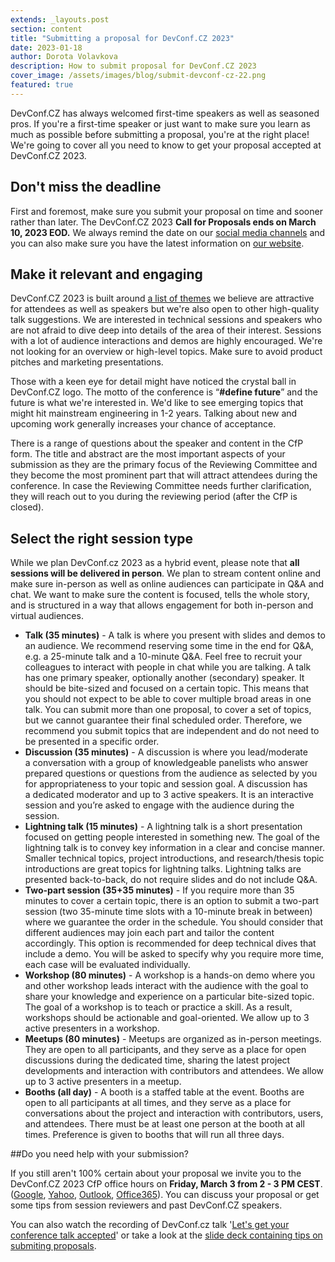 ```yaml
---
extends: _layouts.post
section: content
title: "Submitting a proposal for DevConf.CZ 2023"
date: 2023-01-18
author: Dorota Volavkova
description: How to submit proposal for DevConf.CZ 2023
cover_image: /assets/images/blog/submit-devconf-cz-22.png
featured: true
---
```


DevConf.CZ has always welcomed first-time speakers as well as seasoned pros. If you're a&nbsp;first-time speaker or just want to make sure you learn as much as possible before submitting a&nbsp;proposal, you're at the right place! We're going to cover all you need to know to get your proposal accepted at DevConf.CZ 2023.

## Don't miss the deadline

First and foremost, make sure you submit your proposal on time and sooner rather than later. The DevConf.CZ 2023 **Call for Proposals ends on March 10, 2023 EOD.** We always remind the date on our [social media channels](https://twitter.com/devconf_cz) and you can also make sure you have the latest information on [our website](https://www.devconf.info/cz/). 

## Make it relevant and engaging

DevConf.CZ 2023 is built around [a&nbsp;list of themes](https://www.devconf.info/cz/#themes) we believe are attractive for attendees as well as speakers but we're also open to other high-quality talk suggestions. We are interested in technical sessions and speakers who are not afraid to dive deep into details of the area of their interest. Sessions with a&nbsp;lot of audience interactions and demos are highly encouraged. We're not looking for an overview or high-level topics. Make sure to avoid product pitches and marketing presentations.

Those with a&nbsp;keen eye for detail might have noticed the crystal ball in DevConf.CZ logo. The motto of the conference is “**\#define future**” and the future is what we're interested in. We'd like to see emerging topics that might hit mainstream engineering in 1-2 years. Talking about new and upcoming work generally increases your chance of acceptance.

There is a&nbsp;range of questions about the speaker and content in the CfP form. The title and abstract are the most important aspects of your submission as they are the primary focus of the Reviewing Committee and they become the most prominent part that will attract attendees during the conference. In case the Reviewing Committee needs further clarification, they will reach out to you during the reviewing period (after the CfP is closed).

## Select the right session type

While we plan DevConf.cz 2023 as a&nbsp;hybrid event, please note that **all sessions will be delivered in person**. We plan to stream content online and make sure in-person as well as online audiences can participate in Q&A and chat. We want to make sure the content is focused, tells the whole story, and is structured in a&nbsp;way that allows engagement for both in-person and virtual audiences.

* **Talk (35 minutes)** - A&nbsp;talk is where you present with slides and demos to an audience. We recommend reserving some time in the end for Q&A, e.g. a&nbsp;25-minute talk and a&nbsp;10-minute Q&A. Feel free to recruit your colleagues to interact with people in chat while you are talking. A&nbsp;talk has one primary speaker, optionally another (secondary) speaker. It should be bite-sized and focused on a&nbsp;certain topic. This means that you should not expect to be able to cover multiple broad areas in one talk. You can submit more than one proposal, to cover a&nbsp;set of topics, but we cannot guarantee their final scheduled order. Therefore, we recommend you submit topics that are independent and do not need to be presented in a&nbsp;specific order.
* **Discussion (35 minutes)** - A&nbsp;discussion is where you lead/moderate a&nbsp;conversation with a&nbsp;group of knowledgeable panelists who answer prepared questions or questions from the audience as selected by you for appropriateness to your topic and session goal. A&nbsp;discussion has a&nbsp;dedicated moderator and up to 3 active speakers. It is an interactive session and you’re asked to engage with the audience during the session.
* **Lightning talk (15 minutes)** - A&nbsp;lightning talk is a&nbsp;short presentation focused on getting people interested in something new. The goal of the lightning talk is to convey key information in a&nbsp;clear and concise manner. Smaller technical topics, project introductions, and research/thesis topic introductions are great topics for lightning talks. Lightning talks are presented back-to-back, do not require slides and do not include Q&A.
* **Two-part session (35+35 minutes)** - If you require more than 35 minutes to cover a&nbsp;certain topic, there is an option to submit a&nbsp;two-part session (two 35-minute time slots with a&nbsp;10-minute break in between) where we guarantee the order in the schedule. You should consider that different audiences may join each part and tailor the content accordingly. This option is recommended for deep technical dives that include a&nbsp;demo. You will be asked to specify why you require more time, each case will be evaluated individually.
* **Workshop (80 minutes)** - A&nbsp;workshop is a&nbsp;hands-on demo where you and other workshop leads interact with the audience with the goal to share your knowledge and experience on a&nbsp;particular bite-sized topic. The goal of a&nbsp;workshop is to teach or practice a&nbsp;skill. As a&nbsp;result, workshops should be actionable and goal-oriented. We allow up to 3 active presenters in a&nbsp;workshop.
* **Meetups (80 minutes)** - Meetups are organized as in-person meetings. They are open to all participants, and they serve as a&nbsp;place for open discussions during the dedicated time, sharing the latest project developments and interaction with contributors and attendees. We allow up to 3 active presenters in a&nbsp;meetup.
* **Booths (all day)** - A&nbsp;booth is a&nbsp;staffed table at the event. Booths are open to all participants at all times, and they serve as a&nbsp;place for conversations about the project and interaction with contributors, users, and attendees. There must be at least one person at the booth at all times. Preference is given to booths that will run all three days.

##Do you need help with your submission?

If you still aren't 100% certain about your proposal we invite you to the DevConf.CZ 2023 CfP office hours on **Friday, March 3 from 2 - 3 PM CEST**. ([Google](https://calendar.google.com/calendar/render?action=TEMPLATE&dates=20230303T130000Z%2F20230303T140000Z&details=Join%20the%20google%20meet%20room%3A%20meet.google.com%2Fpoz-gxuw-pnr%0A%0ACome%20and%20discuss%20your%20proposals%20for%20DevConf.cz%202023%20as%20the%20deadline%20for%20Call%20for%20Proposals%20is%20coming%20soon%20%28March%2010%2C%202023%29.%20Please%20join%20us%20if%3A%0A%0A%2Ayou%20have%20an%20idea%20for%20a%20talk%20at%20DevConf.cz%202023%20and%20need%20some%20help%20framing%20it%2C%C2%A0%0A%2Ayou%20know%20a%20topic%20and%20would%20like%20to%20get%20some%20feedback%20to%20prepare%20a%20presentation%2C%0A%2Ayou%27re%20working%20on%20something%2C%20but%20you%20are%20not%20sure%20if%20it%20can%20be%20interesting%20for%20the%20audience%20-%20come%20and%20tell%20us%20because%20what%20may%20seem%20boring%20to%20you%20can%20be%20supremely%20useful%20to%20others%2C%C2%A0%0A%2Ayou%20don%27t%20have%20a%20topic%20in%20your%20mind%2C%20but%20you%20want%20to%20see%20what%20other%20people%20are%20submitting.%0A%C2%A0%0ACfP%20Portal%3A%20https%3A%2F%2Fcfp.devconf.info%2F%C2%A0%0AConference%20website%3A%20https%3A%2F%2Fwww.devconf.info%2Fcz%2F%0ACfP%20deadline%3A%20March%2010%2C%202023%20%20%0AConference%20dates%20-%20June%2016-18%2C%202023&location=meet.google.com%2Fpoz-gxuw-pnr&text=Discussion%20about%20DevConf.CZ%202023%20CfP%20topics), [Yahoo](https://calendar.yahoo.com/?desc=Join%20the%20google%20meet%20room%3A%20meet.google.com%2Fpoz-gxuw-pnr%0A%0ACome%20and%20discuss%20your%20proposals%20for%20DevConf.cz%202023%20as%20the%20deadline%20for%20Call%20for%20Proposals%20is%20coming%20soon%20%28March%2010%2C%202023%29.%20Please%20join%20us%20if%3A%0A%0A%2Ayou%20have%20an%20idea%20for%20a%20talk%20at%20DevConf.cz%202023%20and%20need%20some%20help%20framing%20it%2C%C2%A0%0A%2Ayou%20know%20a%20topic%20and%20would%20like%20to%20get%20some%20feedback%20to%20prepare%20a%20presentation%2C%0A%2Ayou%27re%20working%20on%20something%2C%20but%20you%20are%20not%20sure%20if%20it%20can%20be%20interesting%20for%20the%20audience%20-%20come%20and%20tell%20us%20because%20what%20may%20seem%20boring%20to%20you%20can%20be%20supremely%20useful%20to%20others%2C%C2%A0%0A%2Ayou%20don%27t%20have%20a%20topic%20in%20your%20mind%2C%20but%20you%20want%20to%20see%20what%20other%20people%20are%20submitting.%0A%C2%A0%0ACfP%20Portal%3A%20https%3A%2F%2Fcfp.devconf.info%2F%C2%A0%0AConference%20website%3A%20https%3A%2F%2Fwww.devconf.info%2Fcz%2F%0ACfP%20deadline%3A%20March%2010%2C%202023%20%20%0AConference%20dates%20-%20June%2016-18%2C%202023&et=20230303T140000Z&in_loc=meet.google.com%2Fpoz-gxuw-pnr&st=20230303T130000Z&title=Discussion%20about%20DevConf.CZ%202023%20CfP%20topics&v=60), [Outlook](https://outlook.live.com/calendar/0/deeplink/compose?body=Join%20the%20google%20meet%20room%3A%20meet.google.com%2Fpoz-gxuw-pnr%0A%0ACome%20and%20discuss%20your%20proposals%20for%20DevConf.cz%202023%20as%20the%20deadline%20for%20Call%20for%20Proposals%20is%20coming%20soon%20%28March%2010%2C%202023%29.%20Please%20join%20us%20if%3A%0A%0A%2Ayou%20have%20an%20idea%20for%20a%20talk%20at%20DevConf.cz%202023%20and%20need%20some%20help%20framing%20it%2C%C2%A0%0A%2Ayou%20know%20a%20topic%20and%20would%20like%20to%20get%20some%20feedback%20to%20prepare%20a%20presentation%2C%0A%2Ayou%27re%20working%20on%20something%2C%20but%20you%20are%20not%20sure%20if%20it%20can%20be%20interesting%20for%20the%20audience%20-%20come%20and%20tell%20us%20because%20what%20may%20seem%20boring%20to%20you%20can%20be%20supremely%20useful%20to%20others%2C%C2%A0%0A%2Ayou%20don%27t%20have%20a%20topic%20in%20your%20mind%2C%20but%20you%20want%20to%20see%20what%20other%20people%20are%20submitting.%0A%C2%A0%0ACfP%20Portal%3A%20https%3A%2F%2Fcfp.devconf.info%2F%C2%A0%0AConference%20website%3A%20https%3A%2F%2Fwww.devconf.info%2Fcz%2F%0ACfP%20deadline%3A%20March%2010%2C%202023%20%20%0AConference%20dates%20-%20June%2016-18%2C%202023&enddt=2023-03-03T14%3A00%3A00%2B00%3A00&location=meet.google.com%2Fpoz-gxuw-pnr&path=%2Fcalendar%2Faction%2Fcompose&rru=addevent&startdt=2023-03-03T13%3A00%3A00%2B00%3A00&subject=Discussion%20about%20DevConf.CZ%202023%20CfP%20topics), [Office365](https://outlook.office.com/calendar/0/deeplink/compose?body=Join%20the%20google%20meet%20room%3A%20meet.google.com%2Fpoz-gxuw-pnr%0A%0ACome%20and%20discuss%20your%20proposals%20for%20DevConf.cz%202023%20as%20the%20deadline%20for%20Call%20for%20Proposals%20is%20coming%20soon%20%28March%2010%2C%202023%29.%20Please%20join%20us%20if%3A%0A%0A%2Ayou%20have%20an%20idea%20for%20a%20talk%20at%20DevConf.cz%202023%20and%20need%20some%20help%20framing%20it%2C%C2%A0%0A%2Ayou%20know%20a%20topic%20and%20would%20like%20to%20get%20some%20feedback%20to%20prepare%20a%20presentation%2C%0A%2Ayou%27re%20working%20on%20something%2C%20but%20you%20are%20not%20sure%20if%20it%20can%20be%20interesting%20for%20the%20audience%20-%20come%20and%20tell%20us%20because%20what%20may%20seem%20boring%20to%20you%20can%20be%20supremely%20useful%20to%20others%2C%C2%A0%0A%2Ayou%20don%27t%20have%20a%20topic%20in%20your%20mind%2C%20but%20you%20want%20to%20see%20what%20other%20people%20are%20submitting.%0A%C2%A0%0ACfP%20Portal%3A%20https%3A%2F%2Fcfp.devconf.info%2F%C2%A0%0AConference%20website%3A%20https%3A%2F%2Fwww.devconf.info%2Fcz%2F%0ACfP%20deadline%3A%20March%2010%2C%202023%20%20%0AConference%20dates%20-%20June%2016-18%2C%202023&enddt=2023-03-03T14%3A00%3A00%2B00%3A00&location=meet.google.com%2Fpoz-gxuw-pnr&path=%2Fcalendar%2Faction%2Fcompose&rru=addevent&startdt=2023-03-03T13%3A00%3A00%2B00%3A00&subject=Discussion%20about%20DevConf.CZ%202023%20CfP%20topics)). You can discuss your proposal or get some tips from session reviewers and past DevConf.CZ speakers.

You can also watch the recording of DevConf.cz talk '[Let's get your conference talk accepted](https://youtu.be/pL3j-6S7Dn4)' or take a&nbsp;look at the [slide deck containing tips on submiting proposals](https://www.devconf.info/assets/files/devconf-cz-cfp-tips.pdf).
